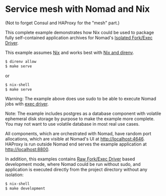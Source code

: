Service mesh with Nomad and Nix
===============================

(Not to forget Consul and HAProxy for the "mesh" part.)

This complete example demonstrates how Nix could be used to package fully self-contained application archives for Nomad's [Isolated Fork/Exec Driver](https://www.nomadproject.io/docs/drivers/exec).

This example assumes [Nix](https://nixos.org/download.html) and works best with [Nix and direnv](https://nix.dev/tutorials/declarative-and-reproducible-developer-environments.html#direnv-automatically-activating-the-environment-on-directory-change).

```bash
$ direnv allow
$ make serve
```

or

```bash
$ nix-shell
$ make serve
```

Warning: The example above does use sudo to be able to execute Nomad jobs with [exec driver](https://www.nomadproject.io/docs/drivers/exec).

Note: The example includes postgres as a database component with volatile ephemeral disk storage by purpose to make the example more complete. You may not want to use volatile database in most real use cases.

All components, which are orchestrated with Nomad, have random port allocations, which are visible at Nomad's UI at [http://localhost:4646](http://localhost:4646). HAProxy is run outside Nomad end serves the example application at [http://localhost:8800](http://localhost:8800).

In addition, this examples contains [Raw Fork/Exec Driver](https://www.nomadproject.io/docs/drivers/raw_exec) based development mode, where Nomad could be run without sudo, and application is executed directly from the project directory without any isolation:

```bash
$ nix-shell
$ make development
```
